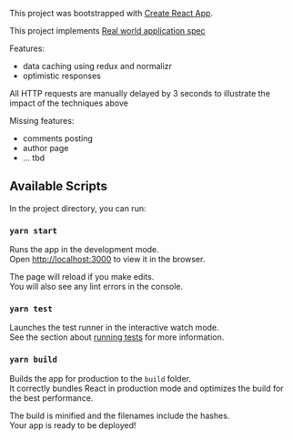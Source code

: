 This project was bootstrapped with [Create React App](https://github.com/facebook/create-react-app).

This project implements [Real world application spec](https://github.com/gothinkster/realworld)

Features: 
- data caching using redux and normalizr
- optimistic responses

All HTTP requests are manually delayed by 3 seconds to illustrate the impact of the techniques above 

Missing features: 
 - comments posting
 - author page
 - ... tbd

## Available Scripts

In the project directory, you can run:

### `yarn start`

Runs the app in the development mode.<br />
Open [http://localhost:3000](http://localhost:3000) to view it in the browser.

The page will reload if you make edits.<br />
You will also see any lint errors in the console.

### `yarn test`

Launches the test runner in the interactive watch mode.<br />
See the section about [running tests](https://facebook.github.io/create-react-app/docs/running-tests) for more information.

### `yarn build`

Builds the app for production to the `build` folder.<br />
It correctly bundles React in production mode and optimizes the build for the best performance.

The build is minified and the filenames include the hashes.<br />
Your app is ready to be deployed!
